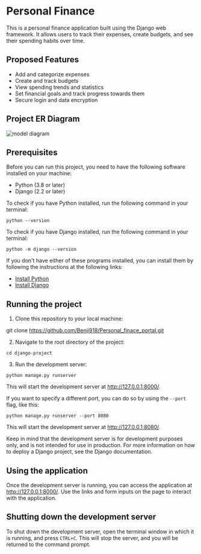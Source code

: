 #  Personal Finance

This is a personal finance application built using the Django web framework. It allows users to track their expenses, create budgets, and see their spending habits over time.

## Proposed Features

- Add and categorize expenses
- Create and track budgets
- View spending trends and statistics
- Set financial goals and track progress towards them
- Secure login and data encryption

## Project ER Diagram
![model diagram](https://github.com/Benji918/Personal_finance_portal/blob/main/Django%20app.png)

## Prerequisites

Before you can run this project, you need to have the following software installed on your machine:

- Python (3.8 or later)
- Django (2.2 or later)

To check if you have Python installed, run the following command in your terminal:

`python --version`


To check if you have Django installed, run the following command in your terminal:

`python -m django --version`


If you don't have either of these programs installed, you can install them by following the instructions at the following links:

- [Install Python](https://www.python.org/downloads/)
- [Install Django](https://docs.djangoproject.com/en/3.1/topics/install/)

## Running the project

1. Clone this repository to your local machine:

git clone https://github.com/Benji918/Personal_finace_portal.git


2. Navigate to the root directory of the project:

`cd django-project`


3. Run the development server:

`python manage.py runserver`


This will start the development server at http://127.0.0.1:8000/.

If you want to specify a different port, you can do so by using the `--port` flag, like this:

`python manage.py runserver --port 8080`


This will start the development server at http://127.0.0.1:8080/.

Keep in mind that the development server is for development purposes only, and is not intended for use in production. For more information on how to deploy a Django project, see the Django documentation.

## Using the application

Once the development server is running, you can access the application at http://127.0.0.1:8000/. Use the links and form inputs on the page to interact with the application.

## Shutting down the development server

To shut down the development server, open the terminal window in which it is running, and press `CTRL+C`. This will stop the server, and you will be returned to the command prompt.
